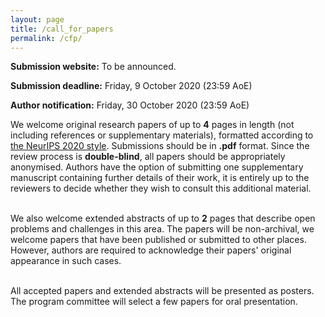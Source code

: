 ```yaml
---
layout: page
title: /call_for_papers
permalink: /cfp/
---
```


**Submission website:** To be announced.

**Submission deadline:** Friday, 9 October 2020 (23:59 AoE)

**Author notification:** Friday, 30 October 2020 (23:59 AoE)

We welcome original research papers of up to **4** pages in length (not including references or supplementary materials), formatted according to [the NeurIPS 2020 style](https://nips.cc/Conferences/2020/PaperInformation/StyleFiles). Submissions should be in **.pdf** format. Since the review process is **double-blind**, all papers should be appropriately anonymised.
Authors have the option of submitting one supplementary manuscript containing further details of their work, it is entirely up to the reviewers to decide whether they wish to consult this additional material. <br/><br/>

We also welcome extended abstracts of up to **2** pages that describe open problems and challenges in this area.
The papers will be non-archival, we welcome papers that have been published or submitted to other places.
However, authors are required to acknowledge their papers' original appearance in such cases. <br/><br/>

All accepted papers and extended abstracts will be presented as posters.
The program committee will select a few papers for oral presentation.
